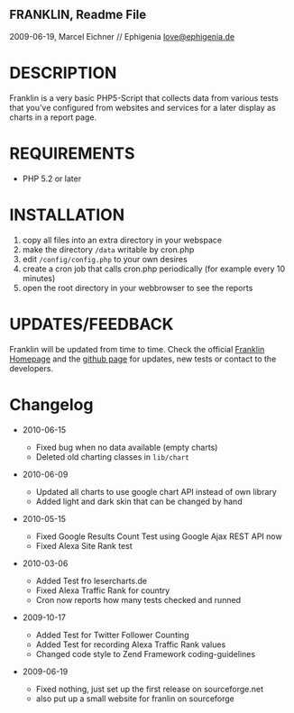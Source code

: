 FRANKLIN, Readme File
---------------------------------------------------------------------------
2009-06-19, Marcel Eichner // Ephigenia <love@ephigenia.de>

# DESCRIPTION

Franklin is a very basic PHP5-Script that collects data from various tests
that you’ve configured from websites and services for a later display as charts in a report page.

# REQUIREMENTS

* PHP 5.2 or later

# INSTALLATION

1. 	copy all files into an extra directory in your webspace
2.	make the directory `/data` writable by cron.php
3.	edit `/config/config.php` to your own desires
4. 	create a cron job that calls cron.php periodically
	(for example every 10 minutes)
5.	open the root directory in your webbrowser to see the reports

# UPDATES/FEEDBACK

Franklin will be updated from time to time. Check the official [Franklin Homepage](http://code.marceleichner.de/project/franklin) and the [github page](http://github.com/Ephigenia/franklin) for updates, new tests or contact to the developers.

# Changelog

* 2010-06-15
	* Fixed bug when no data available (empty charts)
	* Deleted old charting classes in `lib/chart`

* 2010-06-09
	* Updated all charts to use google chart API instead of own library
	* Added light and dark skin that can be changed by hand
	
* 2010-05-15
	* Fixed Google Results Count Test using Google Ajax REST API now
	* Fixed Alexa Site Rank test

* 2010-03-06
	* Added Test fro lesercharts.de
	* Fixed Alexa Traffic Rank for country
	* Cron now reports how many tests checked and runned

* 2009-10-17
	* Added Test for Twitter Follower Counting
	+ Added Test for recording Alexa Traffic Rank values
	* Changed code style to Zend Framework coding-guidelines

* 2009-06-19
	* Fixed nothing, just set up the first release on sourceforge.net
	* also put up a small website for franlin on sourceforge